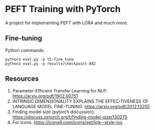 # PEFT Training with PyTorch

A project for implementing PEFT with LORA and much more.

## Fine-tuning

Python commands:

```
python3 eval.py -p t5-fine_tune
python3 eval.py -p results/checkpoint-882
```


## Resources

1. Parameter-Efficient Transfer Learning for NLP: https://arxiv.org/pdf/1902.00751
2. INTRINSIC DIMENSIONALITY EXPLAINS THE EFFEC-TIVENESS OF LANGUAGE MODEL FINE-TUNING: https://arxiv.org/pdf/2012.13255
3. Finding model size (pytorch discussion): https://discuss.pytorch.org/t/finding-model-size/130275
4. For icons: https://icons8.com/icons/set/link--style-ios
